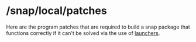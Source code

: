# /snap/local/patches
Here are the program patches that are required to build a snap package that functions correctly if it can't be solved via the use of [launchers](../launchers).

